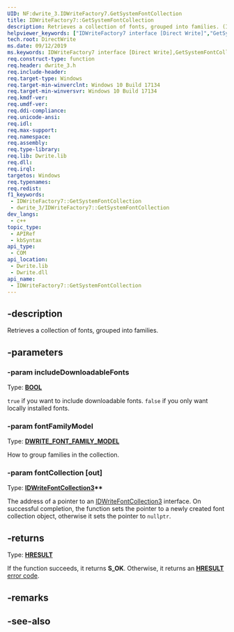 ```yaml
---
UID: NF:dwrite_3.IDWriteFactory7.GetSystemFontCollection
title: IDWriteFactory7::GetSystemFontCollection
description: Retrieves a collection of fonts, grouped into families. (IDWriteFactory7::GetSystemFontCollection)
helpviewer_keywords: ["IDWriteFactory7 interface [Direct Write]","GetSystemFontCollection method","IDWriteFactory7.GetSystemFontCollection","IDWriteFactory7::GetSystemFontCollection","GetSystemFontCollection","GetSystemFontCollection method [Direct Write]","GetSystemFontCollection method [Direct Write]","IDWriteFactory7 interface","directwrite.idwritefactory7_getsystemfontcollection","dwrite_3/IDWriteFactory7::GetSystemFontCollection"]
tech.root: DirectWrite
ms.date: 09/12/2019
ms.keywords: IDWriteFactory7 interface [Direct Write],GetSystemFontCollection method, IDWriteFactory7.GetSystemFontCollection, IDWriteFactory7::GetSystemFontCollection, GetSystemFontCollection, GetSystemFontCollection method [Direct Write], GetSystemFontCollection method [Direct Write],IDWriteFactory7 interface, directwrite.idwritefactory7_getsystemfontcollection, dwrite_3/IDWriteFactory7::GetSystemFontCollection
req.construct-type: function
req.header: dwrite_3.h
req.include-header: 
req.target-type: Windows
req.target-min-winverclnt: Windows 10 Build 17134
req.target-min-winversvr: Windows 10 Build 17134
req.kmdf-ver: 
req.umdf-ver: 
req.ddi-compliance: 
req.unicode-ansi: 
req.idl: 
req.max-support: 
req.namespace: 
req.assembly: 
req.type-library: 
req.lib: Dwrite.lib
req.dll: 
req.irql: 
targetos: Windows
req.typenames: 
req.redist: 
f1_keywords:
 - IDWriteFactory7::GetSystemFontCollection
 - dwrite_3/IDWriteFactory7::GetSystemFontCollection
dev_langs:
 - c++
topic_type:
 - APIRef
 - kbSyntax
api_type:
 - COM
api_location:
 - Dwrite.lib
 - Dwrite.dll
api_name:
 - IDWriteFactory7::GetSystemFontCollection
---
```


## -description

Retrieves a collection of fonts, grouped into families.

## -parameters

### -param includeDownloadableFonts

Type: **[BOOL](/windows/win32/winprog/windows-data-types)**

`true` if you want to include downloadable fonts. `false` if you only want locally installed fonts.

### -param fontFamilyModel

Type: **[DWRITE_FONT_FAMILY_MODEL](./ne-dwrite_3-dwrite_font_family_model.md)**

How to group families in the collection.

### -param fontCollection [out]

Type: **[IDWriteFontCollection3](./nn-dwrite_3-idwritefontcollection3.md)\*\***

The address of a pointer to an [IDWriteFontCollection3](./nn-dwrite_3-idwritefontcollection3.md) interface. On successful completion, the function sets the pointer to a newly created font collection object, otherwise it sets the pointer to `nullptr`.

## -returns

Type: **[HRESULT](/windows/win32/com/structure-of-com-error-codes)**

If the function succeeds, it returns **S_OK**. Otherwise, it returns an [**HRESULT**](/windows/win32/com/structure-of-com-error-codes) [error code](/windows/win32/com/com-error-codes-10).

## -remarks

## -see-also
